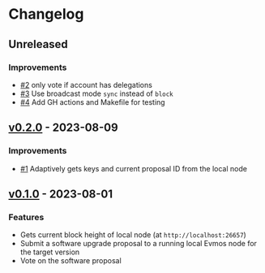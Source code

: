 <!--
Guiding Principles:

Changelogs are for humans, not machines.
There should be an entry for every single version.
The same types of changes should be grouped.
Versions and sections should be linkable.
The latest version comes first.
The release date of each version is displayed.
Mention whether you follow Semantic Versioning.

Usage:

Change log entries are to be added to the Unreleased section under the
appropriate stanza (see below). Each entry should ideally include a tag and
the Github issue reference in the following format:

* (<tag>) \#<issue-number> message

The issue numbers will later be link-ified during the release process so you do
not have to worry about including a link manually, but you can if you wish.

Types of changes (Stanzas):

"Features" for new features.
"Improvements" for changes in existing functionality.
"Deprecated" for soon-to-be removed features.
"Bug Fixes" for any bug fixes.
"Client Breaking" for breaking CLI commands and REST routes used by end-users.
"API Breaking" for breaking exported APIs used by developers building on SDK.
"State Machine Breaking" for any changes that result in a different AppState given same genesisState and txList.

Ref: https://keepachangelog.com/en/1.0.0/
-->

# Changelog

## Unreleased

### Improvements

- [#2](https://github.com/MalteHerrmann/upgrade-local-node-go/pull/2) only vote if account has delegations
- [#3](https://github.com/MalteHerrmann/upgrade-local-node-go/pull/3) Use broadcast mode `sync` instead of `block`
- [#4](https://github.com/MalteHerrmann/upgrade-local-node-go/pull/4) Add GH actions and Makefile for testing

## [v0.2.0](https://github.com/MalteHerrmann/upgrade-local-node-go/releases/tag/v0.2.0) - 2023-08-09

### Improvements

- [#1](https://github.com/MalteHerrmann/upgrade-local-node-go/pull/1) Adaptively gets keys and current proposal ID from the local node

## [v0.1.0](https://github.com/MalteHerrmann/upgrade-local-node-go/releases/tag/v0.1.0) - 2023-08-01

### Features

- Gets current block height of local node (at `http://localhost:26657`)
- Submit a software upgrade proposal to a running local Evmos node for the target version
- Vote on the software proposal
